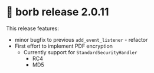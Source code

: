 # :mega: borb release 2.0.11

This release features:

- minor bugfix to previous `add_event_listener` - refactor
- First effort to implement PDF encryption
  - Currently support for `StandardSecurityHandler`
    - RC4
    - MD5